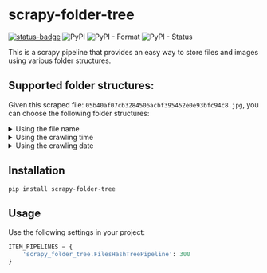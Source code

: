 # scrapy-folder-tree

[![status-badge](https://ci.codeberg.org/api/badges/14524/status.svg)](https://ci.codeberg.org/repos/14524)
![PyPI](https://img.shields.io/pypi/v/scrapy-folder-tree)
![PyPI - Format](https://img.shields.io/pypi/format/scrapy-folder-tree)
![PyPI - Status](https://img.shields.io/pypi/status/scrapy-folder-tree)

This is a scrapy pipeline that provides an easy way to store files and images using various folder structures.


## Supported folder structures:

Given this scraped file: `05b40af07cb3284506acbf395452e0e93bfc94c8.jpg`, you can choose the following folder structures:


<details>
  <summary>Using the file name</summary>

  class: `scrapy-folder-tree.ImagesHashTreePipeline`

  ```
  full
  ├── 0
  .   ├── 5
  .   .   ├── b
  .   .   .   ├── 05b40af07cb3284506acbf395452e0e93bfc94c8.jpg
  ```
</details>


<details>
  <summary>Using the crawling time</summary>

  class: `scrapy-folder-tree.ImagesTimeTreePipeline`

  ```
  full
  ├── 0
  .   ├── 11
  .   .   ├── 48
  .   .   .   ├── 05b40af07cb3284506acbf395452e0e93bfc94c8.jpg
  ```
</details>


<details>
  <summary>Using the crawling date</summary>

  class: `scrapy-folder-tree.ImagesDateTreePipeline`

  ```
  full
  ├── 2022
  .   ├── 1
  .   .   ├── 24
  .   .   .   ├── 05b40af07cb3284506acbf395452e0e93bfc94c8.jpg
  ```
</details>


## Installation

```shell
pip install scrapy-folder-tree
```

## Usage

Use the following settings in your project:
```python
ITEM_PIPELINES = {
    'scrapy_folder_tree.FilesHashTreePipeline': 300
}
```

